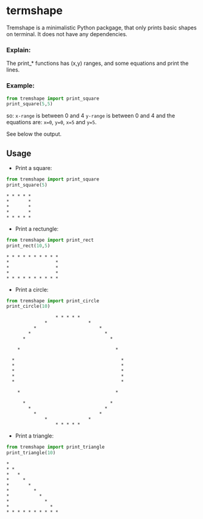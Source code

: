 # termshape
Tremshape is a minimalistic Python packgage, that only prints basic 
shapes on terminal. 
It does not have any dependencies.

### Explain:
The print_* functions has (x,y) ranges, and some equations and print the lines.

### Example:
```python
from tremshape import print_square
print_square(5,5)
```
so: 
`x-range` is between 0 and 4
`y-range` is between 0 and 4
and the equations are:
`x=0`, `y=0`, `x=5` and `y=5`.

See below the output.

## Usage

* Print a square:
```python
from tremshape import print_square
print_square(5)
```
```
* * * * *
*       *
*       *
*       *
* * * * *
```

* Print a rectungle:
```python
from tremshape import print_rect
print_rect(10,5)
```
```
* * * * * * * * * *
*                 *
*                 *
*                 *
* * * * * * * * * *
```

* Print a circle:
```python
from tremshape import print_circle
print_circle(10)
```
```
                  * * * * *                
              *               *            
          *                       *        
        *                           *      
      *                               *    
                                           
    *                                   *  
                                           
  *                                       *
  *                                       *
  *                                       *
  *                                       *
  *                                       *
                                           
    *                                   *  
                                           
      *                               *    
        *                           *      
          *                       *        
              *               *            
                  * * * * *                
```

* Print a triangle:
```python
from tremshape import print_triangle
print_triangle(10)
```
```
*                  
* *                
*   *              
*     *            
*       *          
*         *        
*           *      
*             *    
*               *  
* * * * * * * * * *
```
